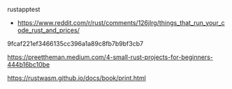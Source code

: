 rustapptest

- https://www.reddit.com/r/rust/comments/126jlrg/things_that_run_your_code_rust_and_prices/

9fcaf221ef3466135cc396a1a89c8fb7b9bf3cb7

https://preettheman.medium.com/4-small-rust-projects-for-beginners-444b16bc10be

https://rustwasm.github.io/docs/book/print.html



